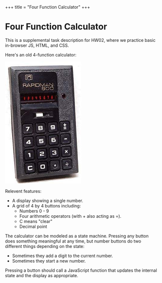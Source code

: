 +++
title = "Four Function Calculator"
+++

# Four Function Calculator

This is a supplemental task description for HW02, where we practice basic
in-browser JS, HTML, and CSS.

Here's an old 4-function calculator:

![4 function calculator](./rapidman1.jpg)

Relevent features:

 * A display showing a single number.
 * A grid of 4 by 4 buttons including:
   - Numbers 0 - 9
   - Four arithmetic operators (with + also acting as =).
   - C means "clear"
   - Decimal point

The calculator can be modeled as a state machine. Pressing any button does
something meaningful at any time, but number buttons do two different things
depending on the state:

 * Sometimes they add a digit to the current number.
 * Sometimes they start a new number.

Pressing a button should call a JavaScript function that updates the internal
state and the display as appropriate.

